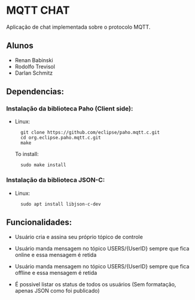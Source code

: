 # MQTT CHAT #  

Aplicação de chat implementada sobre o protocolo MQTT.

## Alunos ##

* Renan Babinski
* Rodolfo Trevisol
* Darlan Schmitz

## Dependencias: ##  

### Instalação da biblioteca Paho (Client side):

* Linux:  

        git clone https://github.com/eclipse/paho.mqtt.c.git
        cd org.eclipse.paho.mqtt.c.git
        make

    To install:

        sudo make install

### Instalação da biblioteca JSON-C:

* Linux:

        sudo apt install libjson-c-dev


## Funcionalidades:

- Usuário cria e assina seu próprio tópico de controle

- Usuário manda mensagem no tópico USERS/{UserID} sempre que fica online e essa mensagem é retida

- Usuário manda mensagem no tópico USERS/{UserID} sempre que fica offline e essa mensagem é retida

- É possivel listar os status de todos os usuários (Sem formatação, apenas JSON como foi publicado)